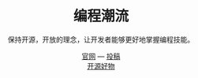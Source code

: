<h1 align="center">
编程潮流
</h1>

<p align="center">
保持开源，开放的理念，让开发者能够更好地掌握编程技能。
<p>
<div align="center">
  <a href="https://code-trends-dev.vercel.app">官网</a> —
  <a href="https://github.com/orgs/trends-dev/discussions/new?category=%E5%BC%80%E6%BA%90%E5%A5%BD%E7%89%A9">投稿</a>
</div>
<div align="center">
  <a href="https://code-trends-dev.vercel.app/open-source/">开源好物</a>
</div>

<!--
<h3 align="center">
<a href="https://chat.vitest.dev"><i>Get involved!</i></a>
</h3>
-->
